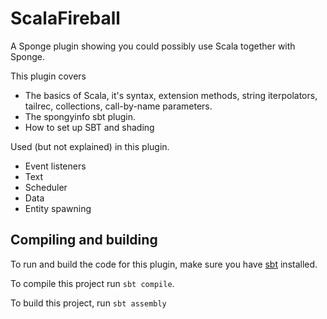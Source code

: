 # ScalaFireball

A Sponge plugin showing you could possibly use Scala together with Sponge.

This plugin covers
* The basics of Scala, it's syntax, extension methods, string iterpolators, tailrec, collections, call-by-name parameters.
* The spongyinfo sbt plugin.
* How to set up SBT and shading

Used (but not explained) in this plugin.
* Event listeners
* Text
* Scheduler
* Data
* Entity spawning

## Compiling and building
To run and build the code for this plugin, make sure you have [sbt](https://www.scala-sbt.org/) installed.

To compile this project run `sbt compile`.

To build this project, run `sbt assembly`
